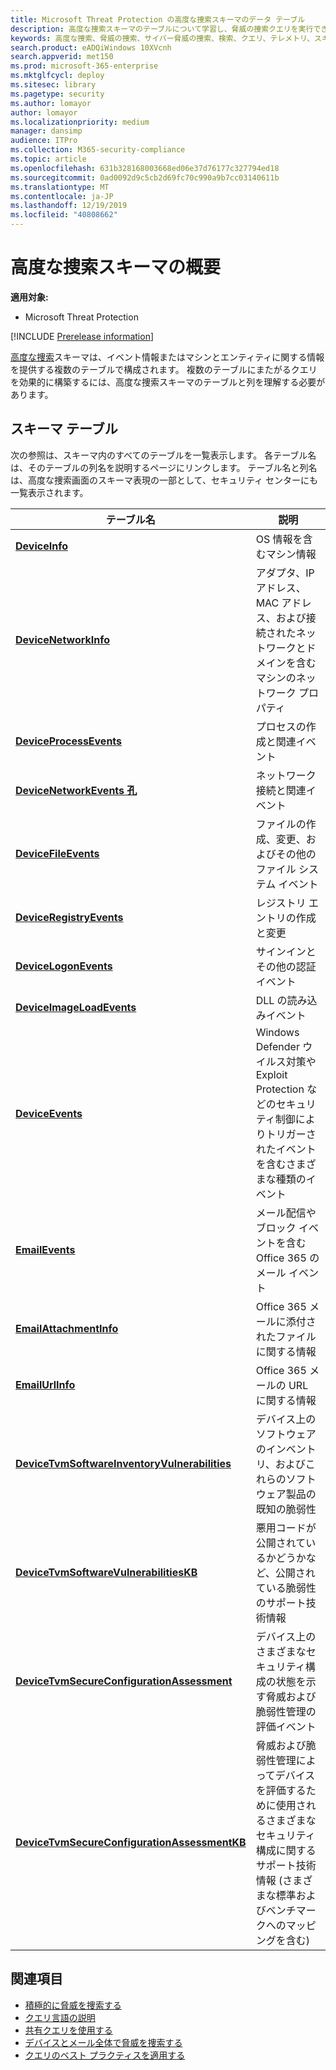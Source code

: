```yaml
---
title: Microsoft Threat Protection の高度な捜索スキーマのデータ テーブル
description: 高度な捜索スキーマのテーブルについて学習し、脅威の捜索クエリを実行できるデータを理解します。
keywords: 高度な捜索、脅威の捜索、サイバー脅威の捜索、検索、クエリ、テレメトリ、スキーマ リファレンス、kusto、テーブル、データ
search.product: eADQiWindows 10XVcnh
search.appverid: met150
ms.prod: microsoft-365-enterprise
ms.mktglfcycl: deploy
ms.sitesec: library
ms.pagetype: security
ms.author: lomayor
author: lomayor
ms.localizationpriority: medium
manager: dansimp
audience: ITPro
ms.collection: M365-security-compliance
ms.topic: article
ms.openlocfilehash: 631b328168003668ed06e37d76177c327794ed18
ms.sourcegitcommit: 0ad0092d9c5cb2d69fc70c990a9b7cc03140611b
ms.translationtype: MT
ms.contentlocale: ja-JP
ms.lasthandoff: 12/19/2019
ms.locfileid: "40808662"
---
```

# <a name="understand-the-advanced-hunting-schema"></a>高度な捜索スキーマの概要

**適用対象:**
- Microsoft Threat Protection

[!INCLUDE [Prerelease information](../includes/prerelease.md)]

[高度な捜索](advanced-hunting-overview.md)スキーマは、イベント情報またはマシンとエンティティに関する情報を提供する複数のテーブルで構成されます。 複数のテーブルにまたがるクエリを効果的に構築するには、高度な捜索スキーマのテーブルと列を理解する必要があります。

## <a name="schema-tables"></a>スキーマ テーブル

次の参照は、スキーマ内のすべてのテーブルを一覧表示します。 各テーブル名は、そのテーブルの列名を説明するページにリンクします。 テーブル名と列名は、高度な捜索画面のスキーマ表現の一部として、セキュリティ センターにも一覧表示されます。

| テーブル名 | 説明 |
|------------|-------------|
| **[DeviceInfo](advanced-hunting-deviceinfo-table.md)** | OS 情報を含むマシン情報 |
| **[DeviceNetworkInfo](advanced-hunting-devicenetworkinfo-table.md)** | アダプタ、IP アドレス、MAC アドレス、および接続されたネットワークとドメインを含むマシンのネットワーク プロパティ |
| **[DeviceProcessEvents](advanced-hunting-deviceprocessevents-table.md)** | プロセスの作成と関連イベント |
| **[DeviceNetworkEvents 孔](advanced-hunting-devicenetworkevents-table.md)** | ネットワーク接続と関連イベント |
| **[DeviceFileEvents](advanced-hunting-devicefileevents-table.md)** | ファイルの作成、変更、およびその他のファイル システム イベント |
| **[DeviceRegistryEvents](advanced-hunting-deviceregistryevents-table.md)** | レジストリ エントリの作成と変更 |
| **[DeviceLogonEvents](advanced-hunting-devicelogonevents-table.md)** | サインインとその他の認証イベント |
| **[DeviceImageLoadEvents](advanced-hunting-deviceimageloadevents-table.md)** | DLL の読み込みイベント |
| **[DeviceEvents](advanced-hunting-deviceevents-table.md)** | Windows Defender ウイルス対策や Exploit Protection などのセキュリティ制御によりトリガーされたイベントを含むさまざまな種類のイベント  |
| **[EmailEvents](advanced-hunting-emailevents-table.md)** | メール配信やブロック イベントを含む Office 365 のメール イベント |
| **[EmailAttachmentInfo](advanced-hunting-emailattachmentinfo-table.md)** | Office 365 メールに添付されたファイルに関する情報 |
| **[EmailUrlInfo](advanced-hunting-emailurlinfo-table.md)** | Office 365 メールの URL に関する情報 |
| **[DeviceTvmSoftwareInventoryVulnerabilities](advanced-hunting-tvm-softwareinventory-table.md)** | デバイス上のソフトウェアのインベントリ、およびこれらのソフトウェア製品の既知の脆弱性 |
| **[DeviceTvmSoftwareVulnerabilitiesKB](advanced-hunting-tvm-softwarevulnerability-table.md)** | 悪用コードが公開されているかどうかなど、公開されている脆弱性のサポート技術情報 |
| **[DeviceTvmSecureConfigurationAssessment](advanced-hunting-tvm-configassessment-table.md)** | デバイス上のさまざまなセキュリティ構成の状態を示す脅威および脆弱性管理の評価イベント |
| **[DeviceTvmSecureConfigurationAssessmentKB](advanced-hunting-tvm-secureconfigkb-table.md)** | 脅威および脆弱性管理によってデバイスを評価するために使用されるさまざまなセキュリティ構成に関するサポート技術情報 (さまざまな標準およびベンチマークへのマッピングを含む)　  |

## <a name="related-topics"></a>関連項目
- [積極的に脅威を捜索する](advanced-hunting-overview.md)
- [クエリ言語の説明](advanced-hunting-query-language.md)
- [共有クエリを使用する](advanced-hunting-shared-queries.md)
- [デバイスとメール全体で脅威を捜索する](advanced-hunting-query-emails-devices.md)
- [クエリのベスト プラクティスを適用する](advanced-hunting-best-practices.md)
